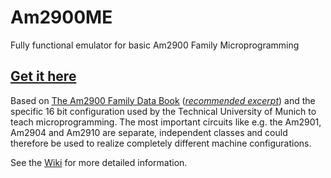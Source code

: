 # Am2900ME
Fully functional emulator for basic Am2900 Family Microprogramming

## [Get it here](releases)
Based on [The Am2900 Family Data Book](blob/master/additional_material/1979_AMD_2900family_large.pdf "PDF scan; © Advanced Micro Devices Inc., 1979") (*[recommended excerpt](Am2900ME/blob/master/additional_material/1979_AMD_2900family_excerpt.pdf "PDF scan; © Advanced Micro Devices Inc., 1979 - Excerpt")*)
and the specific 16 bit configuration used by the Technical University of Munich to teach microprogramming. 
The most important circuits like e.g. the Am2901, Am2904 and Am2910 are separate, independent classes and could therefore be used to realize completely different machine configurations.

See the [Wiki](wiki/A-short-introduction-to-the-Am2900ME) for more detailed information.
